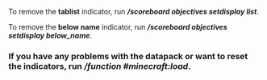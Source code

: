 To remove the **tablist** indicator, run **_/scoreboard objectives setdisplay list_**.

To remove the **below name** indicator, run _**/scoreboard objectives setdisplay below_name**_.

### If you have any problems with the datapack or want to reset the indicators, run **_/function #minecraft:load_**.

